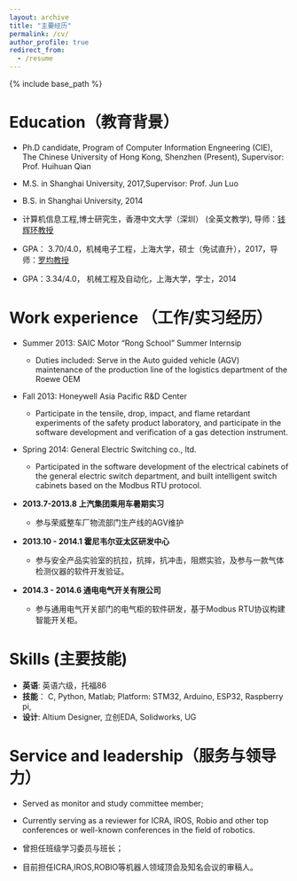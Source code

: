 ```yaml
---
layout: archive
title: "主要经历"
permalink: /cv/
author_profile: true
redirect_from:
  - /resume
---
```


{% include base_path %}

Education（教育背景）
======
* Ph.D candidate, Program of Computer Information Engneering (CIE),  The Chinese University of Hong Kong, Shenzhen (Present), Supervisor: Prof. Huihuan Qian
* M.S. in Shanghai University, 2017,Supervisor: Prof. Jun Luo
* B.S. in Shanghai University, 2014

* 计算机信息工程,博士研究生，香港中文大学（深圳） (全英文教学), 导师：<a href="https://sse.cuhk.edu.cn/faculty/qianhuihuan">钱辉环教授</a>
* GPA： 3.70/4.0，机械电子工程，上海大学，硕士（免试直升），2017，导师：<a href="http://slmt.cqu.edu.cn/info/10513/87579.htm">罗均教授</a> 
* GPA：3.34/4.0， 机械工程及自动化，上海大学，学士，2014

Work experience （工作/实习经历）
======
* Summer 2013: SAIC Motor “Rong School” Summer Internsip
  * Duties included: Serve in the Auto guided vehicle (AGV) maintenance of the production line of the logistics department of the Roewe OEM

* Fall 2013: Honeywell Asia Pacific R&D Center
  * Participate in the tensile, drop, impact, and flame retardant experiments of the safety product laboratory, and participate in the software development and verification of a gas detection instrument.
* Spring 2014: General Electric Switching co., ltd.
  * Participated in the software development of the electrical cabinets of the general electric switch department, and built intelligent switch cabinets based on the Modbus RTU protocol.

* <b>2013.7-2013.8 上汽集团乘用车暑期实习</b>
  * 参与荣威整车厂物流部门生产线的AGV维护
* <b>2013.10 - 2014.1 霍尼韦尔亚太区研发中心</b>
  * 参与安全产品实验室的抗拉，抗摔，抗冲击，阻燃实验，及参与一款气体检测仪器的软件开发验证。
* <b>2014.3 - 2014.6 通电电气开关有限公司</b>
  * 参与通用电气开关部门的电气柜的软件研发，基于Modbus RTU协议构建智能开关柜。

Skills (主要技能)
======
* <b>英语</b>: 英语六级，托福86
* <b>技能</b>： C, Python, Matlab; Platform: STM32, Arduino, ESP32, Raspberry pi, 
* <b>设计</b>: Altium Designer, 立创EDA, Solidworks, UG

Service and leadership（服务与领导力）
======
* Served as monitor and study committee member;
* Currently serving as a reviewer for ICRA, IROS, Robio and other top conferences or well-known conferences in the field of robotics.

* 曾担任班级学习委员与班长；
* 目前担任ICRA,IROS,ROBIO等机器人领域顶会及知名会议的审稿人。
